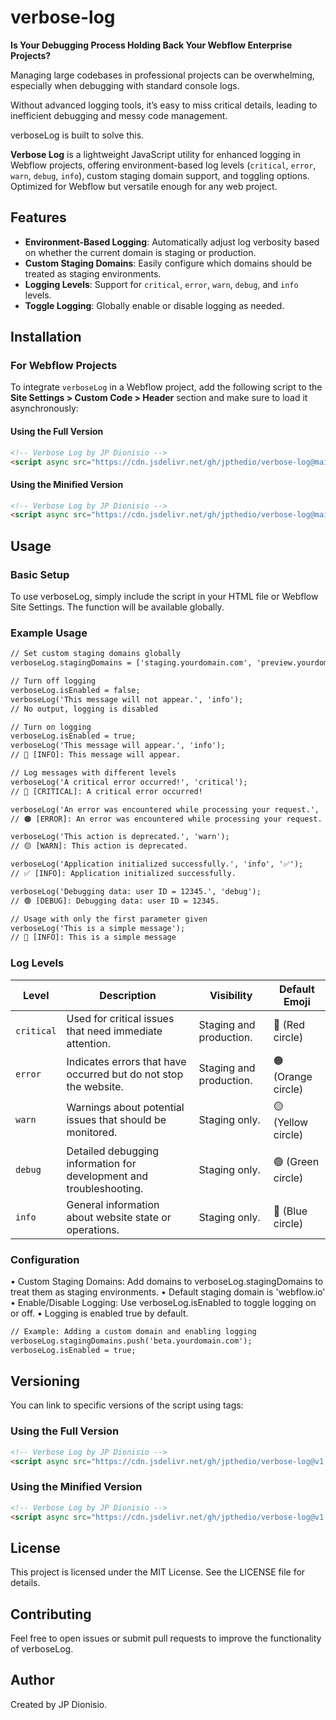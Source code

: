 # verbose-log

**Is Your Debugging Process Holding Back Your Webflow Enterprise Projects?**

Managing large codebases in professional projects can be overwhelming, especially when debugging with standard console logs.

Without advanced logging tools, it’s easy to miss critical details, leading to inefficient debugging and messy code management.

verboseLog is built to solve this.

**Verbose Log** is a lightweight JavaScript utility for enhanced logging in Webflow projects, offering environment-based log levels (`critical`, `error`, `warn`, `debug`, `info`), custom staging domain support, and toggling options. Optimized for Webflow but versatile enough for any web project.

## Features

- **Environment-Based Logging**: Automatically adjust log verbosity based on whether the current domain is staging or production.
- **Custom Staging Domains**: Easily configure which domains should be treated as staging environments.
- **Logging Levels**: Support for `critical`, `error`, `warn`, `debug`, and `info` levels.
- **Toggle Logging**: Globally enable or disable logging as needed.

## Installation

### For Webflow Projects

To integrate `verboseLog` in a Webflow project, add the following script to the **Site Settings > Custom Code > Header** section and make sure to load it asynchronously:

#### Using the Full Version

```html
<!-- Verbose Log by JP Dionisio -->
<script async src="https://cdn.jsdelivr.net/gh/jpthedio/verbose-log@main/verbose-log.js"></script>
```

#### Using the Minified Version

```html
<!-- Verbose Log by JP Dionisio -->
<script async src="https://cdn.jsdelivr.net/gh/jpthedio/verbose-log@main/verbose-log.min.js"></script>
```

## Usage

### Basic Setup

To use verboseLog, simply include the script in your HTML file or Webflow Site Settings. The function will be available globally.

### Example Usage

```html
// Set custom staging domains globally
verboseLog.stagingDomains = ['staging.yourdomain.com', 'preview.yourdomain.com'];

// Turn off logging
verboseLog.isEnabled = false;
verboseLog('This message will not appear.', 'info'); 
// No output, logging is disabled

// Turn on logging
verboseLog.isEnabled = true;
verboseLog('This message will appear.', 'info'); 
// 🔵 [INFO]: This message will appear.

// Log messages with different levels
verboseLog('A critical error occurred!', 'critical'); 
// 🔴 [CRITICAL]: A critical error occurred!

verboseLog('An error was encountered while processing your request.', 'error'); 
// 🟠 [ERROR]: An error was encountered while processing your request.

verboseLog('This action is deprecated.', 'warn'); 
// 🟡 [WARN]: This action is deprecated.

verboseLog('Application initialized successfully.', 'info', '✅'); 
// ✅ [INFO]: Application initialized successfully.

verboseLog('Debugging data: user ID = 12345.', 'debug'); 
// 🟢 [DEBUG]: Debugging data: user ID = 12345.

// Usage with only the first parameter given
verboseLog('This is a simple message'); 
// 🔵 [INFO]: This is a simple message
```

### Log Levels

| Level       | Description                                                         | Visibility                 | Default Emoji  |
|-------------|---------------------------------------------------------------------|----------------------------|----------------|
| `critical`  | Used for critical issues that need immediate attention.             | Staging and production.    | 🔴 (Red circle) |
| `error`     | Indicates errors that have occurred but do not stop the website.    | Staging and production.    | 🟠 (Orange circle) |
| `warn`      | Warnings about potential issues that should be monitored.           | Staging only.              | 🟡 (Yellow circle) |
| `debug`     | Detailed debugging information for development and troubleshooting. | Staging only.              | 🟢 (Green circle) |
| `info`      | General information about website state or operations.              | Staging only.              | 🔵 (Blue circle) |

### Configuration

•	Custom Staging Domains: Add domains to verboseLog.stagingDomains to treat them as staging environments. 
  •	Default staging domain is 'webflow.io'
•	Enable/Disable Logging: Use verboseLog.isEnabled to toggle logging on or off. 
  •	Logging is enabled true by default.

```html
// Example: Adding a custom domain and enabling logging
verboseLog.stagingDomains.push('beta.yourdomain.com');
verboseLog.isEnabled = true;
```

## Versioning
You can link to specific versions of the script using tags:

### Using the Full Version
```html
<!-- Verbose Log by JP Dionisio -->
<script async src="https://cdn.jsdelivr.net/gh/jpthedio/verbose-log@v1.0.0/verbose-log.js"></script>
```
### Using the Minified Version
```html
<!-- Verbose Log by JP Dionisio -->
<script async src="https://cdn.jsdelivr.net/gh/jpthedio/verbose-log@v1.0.0/verbose-log.min.js"></script>
```

## License

This project is licensed under the MIT License. See the LICENSE file for details.

## Contributing

Feel free to open issues or submit pull requests to improve the functionality of verboseLog.

## Author

Created by JP Dionisio.
